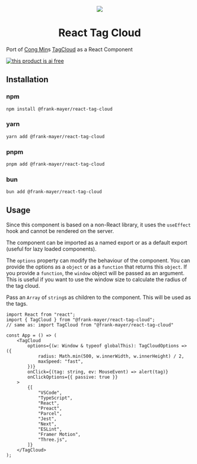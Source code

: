 <p align="center">
    <img src="https://raw.githubusercontent.com/cong-min/TagCloud/master/examples/tagcloud.gif" />
</p>

<h1 align="center">React Tag Cloud</h1>

Port of [Cong Min](https://github.com/cong-min)s [TagCloud](https://github.com/cong-min/TagCloud) as a React Component

[![this product is ai free](https://this-product-is-ai-free.github.io/badge.svg)](https://this-product-is-ai-free.github.io)

## Installation

### npm

```bash
npm install @frank-mayer/react-tag-cloud
```

### yarn

```bash
yarn add @frank-mayer/react-tag-cloud
```

### pnpm

```bash
pnpm add @frank-mayer/react-tag-cloud
```

### bun

```bash
bun add @frank-mayer/react-tag-cloud
```

## Usage

Since this component is based on a non-React library, it uses the `useEffect` hook and cannot be rendered on the server.

The component can be imported as a named export or as a default export (useful for lazy loaded components).

The `options` property can modify the behaviour of the component. You can provide the options as a `object` or as a `function` that returns this `object`.
If you provide a `function`, the `window` object will be passed as an argument.
This is useful if you want to use the window size to calculate the radius of the tag cloud.

Pass an `Array` of `string`s as children to the component. This will be used as the tags.

```tsx
import React from "react";
import { TagCloud } from "@frank-mayer/react-tag-cloud";
// same as: import TagCloud from "@frank-mayer/react-tag-cloud"

const App = () => (
    <TagCloud
        options={(w: Window & typeof globalThis): TagCloudOptions => ({
            radius: Math.min(500, w.innerWidth, w.innerHeight) / 2,
            maxSpeed: "fast",
        })}
        onClick={(tag: string, ev: MouseEvent) => alert(tag)}
        onClickOptions={{ passive: true }}
    >
        {[
            "VSCode",
            "TypeScript",
            "React",
            "Preact",
            "Parcel",
            "Jest",
            "Next",
            "ESLint",
            "Framer Motion",
            "Three.js",
        ]}
    </TagCloud>
);
```
